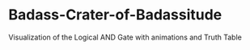 # Badass-Crater-of-Badassitude
Visualization of the Logical AND Gate with animations and Truth Table
